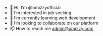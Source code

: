 - 👋 Hi, I’m @omizzyofficial
- 👀 I’m interested in job seeking
- 🌱 I’m currently learning web development
- 💞️ I’m looking to collaborate on our platform
- 📫 How to reach me admin@omizzy.com

<!---
omizzyofficial/omizzyofficial is a ✨ special ✨ repository because its `README.md` (this file) appears on your GitHub profile.
You can click the Preview link to take a look at your changes.
--->
